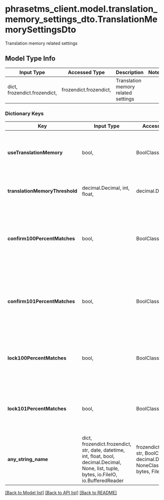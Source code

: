 # phrasetms_client.model.translation_memory_settings_dto.TranslationMemorySettingsDto

Translation memory related settings

## Model Type Info

| Input Type                   | Accessed Type          | Description                         | Notes |
| ---------------------------- | ---------------------- | ----------------------------------- | ----- |
| dict, frozendict.frozendict, | frozendict.frozendict, | Translation memory related settings |

### Dictionary Keys

| Key                            | Input Type                                                                                                                                  | Accessed Type                                                                           | Description                                                                          | Notes                                   |
| ------------------------------ | ------------------------------------------------------------------------------------------------------------------------------------------- | --------------------------------------------------------------------------------------- | ------------------------------------------------------------------------------------ | --------------------------------------- |
| **useTranslationMemory**       | bool,                                                                                                                                       | BoolClass,                                                                              | Pre-translate from translation memory. Default: false                                | [optional]                              |
| **translationMemoryThreshold** | decimal.Decimal, int, float,                                                                                                                | decimal.Decimal,                                                                        | Pre-translation threshold percent                                                    | [optional] value must be a 64 bit float |
| **confirm100PercentMatches**   | bool,                                                                                                                                       | BoolClass,                                                                              | Set segment status to confirmed for: 100% translation memory matches. Default: false | [optional]                              |
| **confirm101PercentMatches**   | bool,                                                                                                                                       | BoolClass,                                                                              | Set segment status to confirmed for: 101% translation memory matches. Default: false | [optional]                              |
| **lock100PercentMatches**      | bool,                                                                                                                                       | BoolClass,                                                                              | Lock section: 100% translation memory matches. Default: false                        | [optional]                              |
| **lock101PercentMatches**      | bool,                                                                                                                                       | BoolClass,                                                                              | Lock section: 101% translation memory matches. Default: false                        | [optional]                              |
| **any_string_name**            | dict, frozendict.frozendict, str, date, datetime, int, float, bool, decimal.Decimal, None, list, tuple, bytes, io.FileIO, io.BufferedReader | frozendict.frozendict, str, BoolClass, decimal.Decimal, NoneClass, tuple, bytes, FileIO | any string name can be used but the value must be the correct type                   | [optional]                              |

[[Back to Model list]](../../README.md#documentation-for-models) [[Back to API list]](../../README.md#documentation-for-api-endpoints) [[Back to README]](../../README.md)
